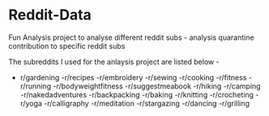 # Reddit-Data
Fun Analysis project to analyse different reddit subs - analysis quarantine contribution to specific reddit subs

The subreddits I used for the anlaysis project are listed below  -

- r/gardening
-r/recipes
-r/embroidery
-r/sewing
-r/cooking
-r/fitness
-r/running
-r/bodyweightfitness
-r/suggestmeabook
-r/hiking
-r/camping
-r/nakedadventures
-r/backpacking
-r/baking
-r/knitting
-r/crocheting
-r/yoga
-r/calligraphy
-r/meditation
-r/stargazing
-r/dancing
-r/grilling
